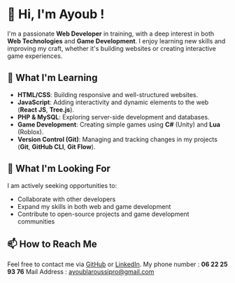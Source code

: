 
# 👋 Hi, I'm Ayoub !

I'm a passionate **Web Developer** in training, with a deep interest in both **Web Technologies** and **Game Development**. I enjoy learning new skills and improving my craft, whether it's building websites or creating interactive game experiences.

## 🌱 What I'm Learning
- **HTML/CSS**: Building responsive and well-structured websites.
- **JavaScript**: Adding interactivity and dynamic elements to the web (**React JS**, **Tree.js**).
- **PHP & MySQL**: Exploring server-side development and databases.
- **Game Development**: Creating simple games using **C#** (Unity) and **Lua** (Roblox).
- **Version Control (Git)**: Managing and tracking changes in my projects (**Git**, **GitHub CLI**, **Git Flow**).

## 🔭 What I'm Looking For
I am actively seeking opportunities to:
- Collaborate with other developers
- Expand my skills in both web and game development
- Contribute to open-source projects and game development communities

## 📫 How to Reach Me
Feel free to contact me via [GitHub](https://github.com/EyeOne2-0) or [LinkedIn](https://www.linkedin.com/in/ayoub-laroussi-5b20b02a0/).
My phone number : **06 22 25 93 76**
Mail Address : ayoublaroussipro@gmail.com
